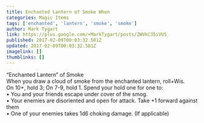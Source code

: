 ```yaml
---
title: Enchanted Lantern of Smoke When
categories: Magic Items
tags: ['enchanted', 'lantern', 'smoke', 'smoke']
author: Mark Tygart
link: https://plus.google.com/+MarkTygart/posts/ZWVkC35iVU5
published: 2017-02-09T00:03:32.581Z
updated: 2017-02-09T00:03:32.581Z
imagelink: []
thumblinks: []
---
```


“Enchanted Lantern” of Smoke<br />When you draw a cloud of smoke from the enchanted lantern, roll+Wis.<br />On 10+, hold 3; On 7-9, hold 1. Spend your hold one for one to:<br />• You and your friends escape under cover of the smog.<br />• Your enemies are disoriented and open for attack. Take +1 forward against them<br />• One of your enemies takes 1d6 choking damage. (If applicable)<br />